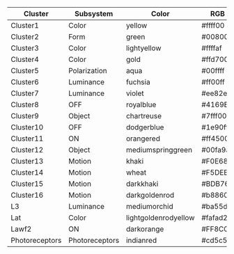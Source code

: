 | Cluster | Subsystem | Color | RGB |
|---|---|---|---|
|Cluster1|Color|yellow|#ffff00|
|Cluster2|Form|green|#008000|
|Cluster3|Color|lightyellow|#ffffaf|
|Cluster4|Color|gold|#ffd700|
|Cluster5|Polarization|aqua|#00ffff|
|Cluster6|Luminance|fuchsia|#ff00ff|
|Cluster7|Luminance|violet|#ee82ee|
|Cluster8|OFF|royalblue|#4169E1|
|Cluster9|Object|chartreuse|#7fff00|
|Cluster10|OFF|dodgerblue|#1e90ff|
|Cluster11|ON|orangered|#ff4500|
|Cluster12|Object|mediumspringgreen|#00fa9a|
|Cluster13|Motion|khaki|#F0E68C|
|Cluster14|Motion|wheat|#F5DEB3|
|Cluster15|Motion|darkkhaki|#BDB76B|
|Cluster16|Motion|darkgoldenrod|#b8860b|
|L3|Luminance|mediumorchid|#ba55d3|
|Lat|Color|lightgoldenrodyellow|#fafad2|
|Lawf2|ON|darkorange|#FF8C00|
|Photoreceptors|Photoreceptors|indianred|#cd5c5c|
